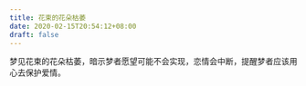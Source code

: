 ```yaml
---
title: 花束的花朵枯萎
date: 2020-02-15T20:54:12+08:00
draft: false
---
```


梦见花束的花朵枯萎，暗示梦者愿望可能不会实现，恋情会中断，提醒梦者应该用心去保护爱情。


